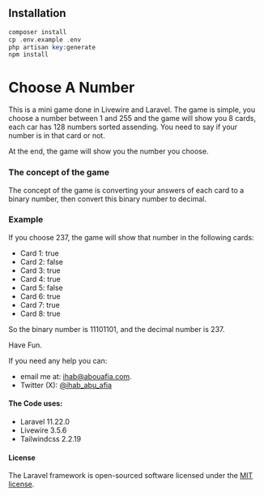## Installation
```php 
composer install
cp .env.example .env
php artisan key:generate
npm install
```

# Choose A Number
This is a mini game done in Livewire and Laravel. The game is simple, you choose a number between 1 and 255 and the game will show you 8 cards, each car has 128 numbers sorted assending.  You need to say if your number is in that card or not.

At the end, the game will show you the number you choose.

### The concept of the game
The concept of the game is converting your answers of each card to a binary number, then convert this binary number to decimal.

### Example
If you choose 237, the game will show that number in the following cards:
- Card 1: true
- Card 2: false
- Card 3: true
- Card 4: true
- Card 5: false
- Card 6: true
- Card 7: true
- Card 8: true

So the binary number is 11101101, and the decimal number is 237.

Have Fun.

If you need any help you can:
- email me at: [ihab@abouafia.com](mailto:ihab@abouafia.com).
- Twitter (X): [@ihab_abu_afia](https://twitter.com/ihab_abu_afia)

#### The Code uses:
- Laravel 11.22.0
- Livewire 3.5.6
- Tailwindcss 2.2.19

#### License
The Laravel framework is open-sourced software licensed under the [MIT license](https://opensource.org/licenses/MIT).
